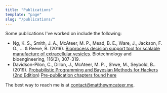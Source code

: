 ```yaml
---
title: "Publications"
template: "page"
slug: "/publications/"
---
```


Some publications I've worked on include the following:

- Ng, K. S., Smith, J. A., McAteer, M. P., Mead, B. E., Ware, J., Jackson, F. O., ... & Reeve, B. (2019). [Bioprocess decision support tool for scalable manufacture of extracellular vesicles](https://onlinelibrary.wiley.com/doi/abs/10.1002/bit.26809). Biotechnology and bioengineering, 116(2), 307-319.
- Davidson-Pilon, C., Dillon, J., McAteer, M. P. , Shwe, M., Seybold, B.. (2019). [Probabilistic Programming and Bayesian Methods for Hackers (2nd Edition)](https://camdavidsonpilon.github.io/Probabilistic-Programming-and-Bayesian-Methods-for-Hackers/) [Pre-publication chapters found here](https://goo.gl/9Z5hs9)

The best way to reach me is at [contact@matthewmcateer.me](mailto:contact@matthewmcateer.me).
